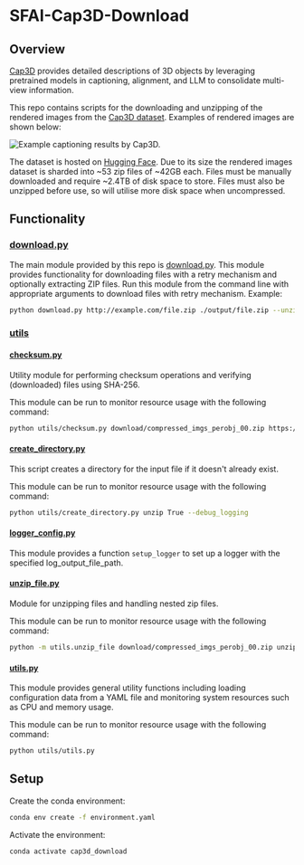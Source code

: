# SFAI-Cap3D-Download

## Overview
[Cap3D](https://cap3d-um.github.io/) provides detailed descriptions of 3D objects by leveraging pretrained models in captioning, alignment, and LLM to consolidate multi-view information.

This repo contains scripts for the downloading and unzipping of the rendered images from the [Cap3D dataset](https://cap3d-um.github.io/). Examples of rendered images are shown below:

![Example captioning results by Cap3D.](https://tiangeluo.github.io/projectpages/imgs/Cap3D/teaser.png)

The dataset is hosted on [Hugging Face](https://huggingface.co/datasets/tiange/Cap3D). Due to its size the rendered images dataset is sharded into ~53 zip files of ~42GB each. Files must be manually downloaded and require ~2.4TB of disk space to store. Files must also be unzipped before use, so will utilise more disk space when uncompressed.

## Functionality
### [download.py](download.py) 
The main module provided by this repo is [download.py](download.py). This module provides functionality for downloading files with a retry mechanism and optionally extracting ZIP files.
Run this module from the command line with appropriate arguments to download files with retry mechanism.
Example:
```bash
python download.py http://example.com/file.zip ./output/file.zip --unzip --track_extraction --chunk_size 8192 --max_retries 5 --retry_delay 30 --timeout 60
```
### [utils](utils)
#### [checksum.py](utils/checksum.py)
Utility module for performing checksum operations and verifying (downloaded) files using SHA-256.

This module can be run to monitor resource usage with the following command:
```bash
python utils/checksum.py download/compressed_imgs_perobj_00.zip https://huggingface.co/datasets/tiange/Cap3D/raw/main/RenderedImage_perobj_zips/compressed_imgs_perobj_00.zip
```

#### [create_directory.py](utils/create_directory.py)
This script creates a directory for the input file if it doesn't already exist.

This module can be run to monitor resource usage with the following command:
```bash
python utils/create_directory.py unzip True --debug_logging
```

#### [logger_config.py](utils/logger_config.py)
This module provides a function `setup_logger` to set up a logger with the specified log_output_file_path.

#### [unzip_file.py](utils/unzip_file.py)
Module for unzipping files and handling nested zip files.

This module can be run to monitor resource usage with the following command:
```bash
python -m utils.unzip_file download/compressed_imgs_perobj_00.zip unzips/compressed_imgs_perobj_00
```

#### [utils.py](utils/utils.py)
This module provides general utility functions including loading configuration data from a YAML file and monitoring system resources such as CPU and memory usage.

This module can be run to monitor resource usage with the following command:
```bash
python utils/utils.py
```

## Setup
Create the conda environment:
```bash
conda env create -f environment.yaml
```

Activate the environment:
```bash
conda activate cap3d_download
```